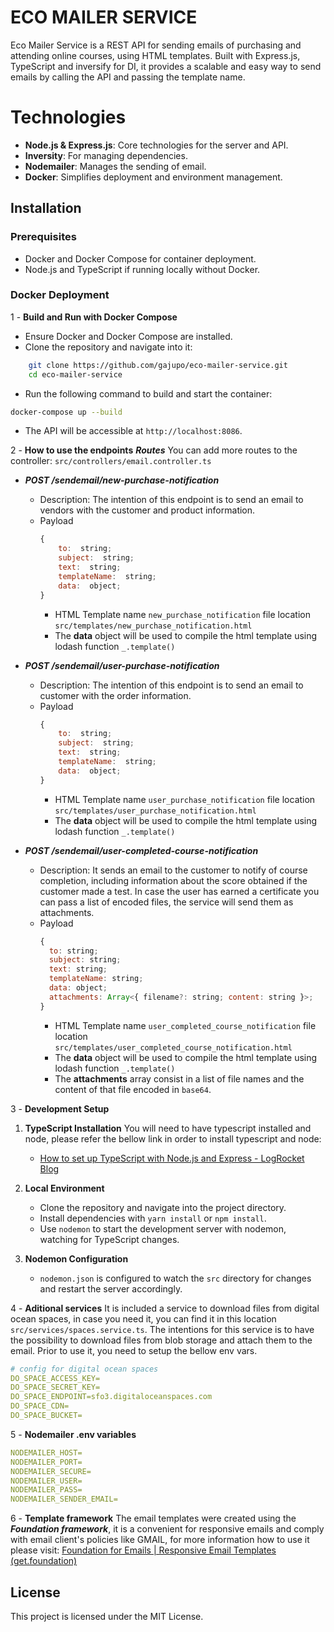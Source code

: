 # ECO MAILER SERVICE

Eco Mailer Service is a REST API for sending emails of purchasing and attending online courses, using HTML templates. Built with Express.js, TypeScript and inversify for DI, it provides a scalable and easy way to send emails by calling the API and passing the template name.


# Technologies

-   **Node.js & Express.js**: Core technologies for the server and API.
-  **Inversity**: For managing dependencies.
-   **Nodemailer**: Manages the sending of email.
-   **Docker**: Simplifies deployment and environment management.

## Installation

### Prerequisites

-   Docker and Docker Compose for container deployment.
-   Node.js and TypeScript if running locally without Docker.

### Docker Deployment
1 - **Build and Run with Docker Compose**
-   Ensure Docker and Docker Compose are installed.
-   Clone the repository and navigate into it:
```bash
    git clone https://github.com/gajupo/eco-mailer-service.git
    cd eco-mailer-service
```
- Run the following command to build and start the container:
```bash
docker-compose up --build
```
- The API will be accessible at `http://localhost:8086`.

2 - **How to use the endpoints**
***Routes***
You can add more routes to the controller: ``` src/controllers/email.controller.ts ```
- ***POST /sendemail/new-purchase-notification***
	- Description: The intention of this endpoint is to send an email to vendors with the customer and product information.
	- Payload
		```js
		{
			to:  string;
			subject:  string;
			text:  string;
			templateName:  string;
			data:  object;
		}
		```
		- HTML Template name ``new_purchase_notification`` file location ``src/templates/new_purchase_notification.html``
		- The **data** object will be used to compile the html template using lodash function ``_.template()``
- ***POST /sendemail/user-purchase-notification***
	- Description: The intention of this endpoint is to send an email to customer with the order information.
	- Payload
		```js
		{
			to:  string;
			subject:  string;
			text:  string;
			templateName:  string;
			data:  object;
		}
		```
		- HTML Template name ``user_purchase_notification`` file location ``src/templates/user_purchase_notification.html``
		- The **data** object will be used to compile the html template using lodash function ``_.template()``

- ***POST /sendemail/user-completed-course-notification***
	- Description: It sends an email to the customer to notify of course completion, including information about the score obtained if the customer made a test. In case the user has earned a certificate you can pass a list of encoded files, the service will send them as attachments.
	- Payload
		```js
		{
		  to: string;
		  subject: string;
		  text: string;
		  templateName: string;
		  data: object;
		  attachments: Array<{ filename?: string; content: string }>;
		}
		```
		- HTML Template name ``user_completed_course_notification`` file location ``src/templates/user_completed_course_notification.html``
		- The **data** object will be used to compile the html template using lodash function ``_.template()``
		-  The **attachments** array consist in a list of file names and the content of that file encoded in ``base64``.

3 - **Development Setup**
1. **TypeScript Installation**
You will need to have typescript installed and node, please refer the bellow link in order to install typescript and node:
	- [How to set up TypeScript with Node.js and Express - LogRocket Blog](https://blog.logrocket.com/how-to-set-up-node-typescript-express/)
3.  **Local Environment**
    
    -   Clone the repository and navigate into the project directory.
    -   Install dependencies with `yarn install` or `npm install`.
    -   Use `nodemon` to start the development server with nodemon, watching for TypeScript changes.
4.  **Nodemon Configuration**
    
    -   `nodemon.json` is configured to watch the `src` directory for changes and restart the server accordingly.

4 - **Aditional services**
It is included a service to download files from digital ocean spaces, in case you need it, you can find it in this location ``src/services/spaces.service.ts``. The intentions for this service is to have the possibility to download files from blob storage and attach them to the email.
Prior to use it, you need to setup the bellow env vars.
```yml
# config for digital ocean spaces
DO_SPACE_ACCESS_KEY=
DO_SPACE_SECRET_KEY=
DO_SPACE_ENDPOINT=sfo3.digitaloceanspaces.com
DO_SPACE_CDN=
DO_SPACE_BUCKET=
```

5 - **Nodemailer  .env variables**
```yml
NODEMAILER_HOST=
NODEMAILER_PORT=
NODEMAILER_SECURE=
NODEMAILER_USER=
NODEMAILER_PASS=
NODEMAILER_SENDER_EMAIL=
```
6 - **Template framework**
The email templates were created using the ***Foundation framework***, it is a convenient for responsive emails and comply with email client's policies like GMAIL, for more information how to use it please visit: [Foundation for Emails | Responsive Email Templates (get.foundation)](https://get.foundation/emails/email-templates.html)
## License

This project is licensed under the MIT License.